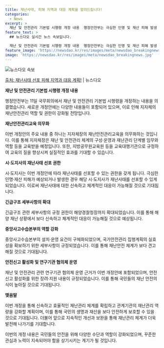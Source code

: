 ```yaml
---
title: 재난사태, 피해 지역과 대응 계획을 알려드립니다!
categories:
  - News
excerpt: >
  재난 및 안전관리 기본법 시행령 개정 내용  행정안전부는 극심한 인명 및 재산 피해 발생 시 해당 지역 시·…
feature_text: >
  ## 뉴스다오 실시간 뉴스 속보입니다.

  재난 및 안전관리 기본법 시행령 개정 내용  행정안전부는 극심한 인명 및 재산 피해 발생 시 해당 지역 시·…
feature_image: 'https://newsdao.kr/res/images/meta/newsdao_breakingnews.jpg'
image: 'https://newsdao.kr/res/images/meta/newsdao_breakingnews.jpg'
---
```


![뉴스다오 속보](https://newsdao.kr/res/images/meta/newsdao_breakingnews.jpg)

[출처: 재난사태 선포 피해 지역과 대응 계획!](https://newsdao.kr/4164) | 뉴스다오

**재난 및 안전관리 기본법 시행령 개정 내용**

행정안전부는 11일 국무회의에서 재난 및 안전관리 기본법 시행령을 개정하는 내용을 의결했습니다. 새로운 개정안에는 다양한 내용들이 포함되어 있으며, 이로 인해 지자체의 재난안전관리 역할 및 권한이 강화될 전망입니다.

**재난안전관리교육 의무화**

이번 개정안의 주요 내용 중 하나는 지자체장의 재난안전관리교육을 의무화하는 것입니다. 이를 통해 지자체장은 재난 및 안전관리 체계의 구성·운영과 재난관리 단계별 임무와 역할 등을 교육받을 예정입니다. 또한, 지방공무원교육원 등을 교육대행기관으로 규정하여 교육의 질을 향상시켜 실질적인 효과를 기대할 수 있습니다.

**시·도지사의 재난사태 선포 권한**

시·도지사는 이번 개정안에 따라 재난사태를 선포할 수 있는 권한을 갖게 됩니다. 극심한 인명·재산 피해가 예상되거나 발생한 경우 해당 시·도지사가 재난사태를 선포할 수 있게 되었습니다. 이로써 재난사태에 대한 신속하고 체계적인 대응이 가능해질 것으로 기대됩니다.

**긴급구조 세부사항의 확대**

긴급구조 관련 세부사항의 규정 권한이 해양경찰청장까지 확대되었습니다. 이를 통해 해양 재난 상황에서 보다 신속하고 체계적인 대응이 가능해질 것으로 예상됩니다.

**중앙사고수습본부의 역할 강화**

중앙사고수습본부의 설치·운영 요건이 구체화되었으며, 국가안전관리 집행계획의 실효성을 확보하기 위한 세부사항이 규정되었습니다. 이를 통해 재난안전 체계가 보다 견고해질 것으로 기대됩니다.

**안전신고 활성화 및 연구기관 협의체 운영**

재난 및 안전관리 관련 연구기관 협의체 운영 근거가 이번 개정안에 포함되었으며, 안전신고 활성화를 위한 장려·지원 내용이 규정되었습니다. 이를 통해 국민들의 재난 안전의식이 높아질 것으로 기대됩니다.

**맺음말**

이번 개정을 통해 신속하고 효율적인 재난관리 체계를 확립하고 관계기관의 재난관리 역량을 강화할 계획이며, 이를 통해 국민의 생명과 재산을 보다 안전하게 보호할 수 있을 것으로 기대됩니다. 더불어 앞으로 지속적인 개선과 보완을 통해 재난관리 체계가 더욱 발전해 나가기를 기대합니다.

이번의 개정 내용은 국민들의 안전을 위해 다양한 수단과 역할이 강화되었으며, 꾸준한 관심과 노력이 지속되어야 함을 상기시키는 계기가 될 것입니다.
